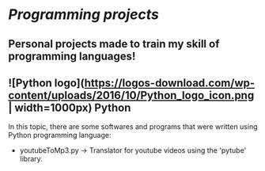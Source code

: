 # *Programming projects*

## Personal projects made to train my skill of programming languages!

## ![Python logo](https://logos-download.com/wp-content/uploads/2016/10/Python_logo_icon.png | width=1000px) Python
In this topic, there are some softwares and programs that were written using Python programming language:
* youtubeToMp3.py -> Translator for youtube videos using the 'pytube' library.

